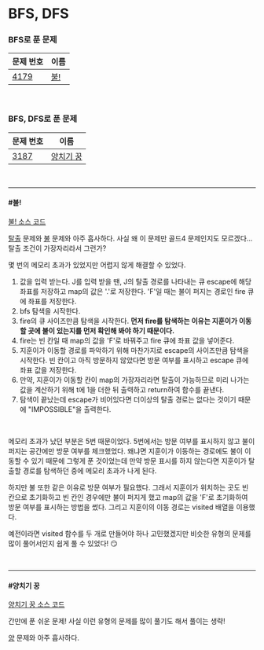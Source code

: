 # BFS, DFS

### BFS로 푼 문제

| 문제 번호                                    | 이름        |
| -------------------------------------------- | ----------- |
| [4179](https://www.acmicpc.net/problem/4179) | [불!](#불!) |

<br>

### BFS, DFS로 푼 문제

| 문제 번호                                    | 이름                    |
| -------------------------------------------- | ----------------------- |
| [3187](https://www.acmicpc.net/problem/3187) | [양치기 꿍](#양치기-꿍) |

<br>

<hr>

#### #불!

[불! 소스 코드](https://github.com/hjyeon-n/Algorithm_study/blob/master/BOJ/2021.04/Solution_4179.java)

[탈출](https://github.com/hjyeon-n/Algorithm_study/blob/master/Problem%20Solving/2020.08/BFS%2C%20DFS.md#%ED%83%88%EC%B6%9C) 문제와 [불](https://github.com/hjyeon-n/Algorithm_study/blob/master/Problem%20Solving/2020.11/BFS%2C%20DFS.md#%EB%B6%88) 문제와 아주 흡사하다. 사실 왜 이 문제만 골드4 문제인지도 모르겠다... 탈출 조건이 가장자리라서 그런가?

몇 번의 메모리 초과가 있었지만 어렵지 않게 해결할 수 있었다.

1. 값을 입력 받는다. J를 입력 받을 땐, J의 탈출 경로를 나타내는 큐 escape에 해당 좌표를 저장하고 map의 값은 '.'로 저장한다. 'F'일 때는 불이 퍼지는 경로인 fire 큐에 좌표를 저장한다.
2. bfs 탐색을 시작한다.
3. fire의 큐 사이즈만큼 탐색을 시작한다. **먼저 fire를 탐색하는 이유는 지훈이가 이동할 곳에 불이 있는지를 먼저 확인해 봐야 하기 때문이다.**
4. fire는 빈 칸일 때 map의 값을 'F'로 바꿔주고 fire 큐에 좌표 값을 넣어준다.
5. 지훈이가 이동할 경로를 파악하기 위해 마찬가지로 escape의 사이즈만큼 탐색을 시작한다. 빈 칸이고 아직 방문하지 않았다면 방문 여부를 표시하고 escape 큐에 좌표 값을 저장한다.
6. 만약, 지훈이가 이동할 칸이 map의 가장자리라면 탈출이 가능하므로 미리 나가는 값을 계산하기 위해 t에 1을 더한 뒤 출력하고 return하여 함수를 끝낸다.
7. 탐색이 끝났는데 escape가 비어있다면 더이상의 탈출 경로는 없다는 것이기 때문에 "IMPOSSIBLE"을 출력한다.

<br>

메모리 초과가 났던 부분은 5번 때문이었다. 5번에서는 방문 여부를 표시하지 않고 불이 퍼지는 공간에만 방문 여부를 체크했었다. 왜냐면 지훈이가 이동하는 경로에도 불이 이동할 수 있기 때문에 그렇게 푼 것이었는데 만약 방문 표시를 하지 않는다면 지훈이가 탈출할 경로를 탐색하던 중에 메모리 초과가 나게 된다. 

하지만 불 또한 같은 이유로 방문 여부가 필요했다. 그래서 지훈이가 위치하는 곳도 빈 칸으로 초기화하고 빈 칸인 경우에만 불이 퍼지게 했고 map의 값을 'F'로 초기화하여 방문 여부를 표시하는 방법을 썼다. 그리고 지훈이의 이동 경로는 visited 배열을 이용했다.

예전이라면 visited 함수를 두 개로 만들어야 하나 고민했겠지만 비슷한 유형의 문제를 많이 풀어서인지 쉽게 풀 수 있었다! 😏

<br>

<hr>

#### #양치기 꿍

[양치기 꿍 소스 코드](https://github.com/hjyeon-n/Algorithm_study/tree/master/BOJ/2021.04/Solution_3187)

간만에 푼 쉬운 문제! 사실 이런 유형의 문제를 많이 풀기도 해서 풀이는 생략!

[양](https://github.com/hjyeon-n/Algorithm_study/blob/master/Problem%20Solving/2020.12/BOJ.md#%EC%96%91) 문제와 아주 흡사하다.